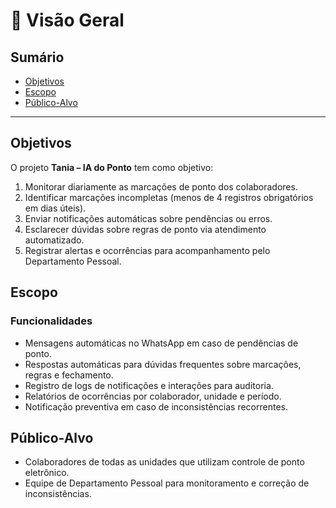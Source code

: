 # 📖 Visão Geral

## Sumário
- [Objetivos](#objetivos)
- [Escopo](#escopo)
- [Público-Alvo](#público-alvo)

---

## Objetivos

O projeto **Tania – IA do Ponto** tem como objetivo:

1. Monitorar diariamente as marcações de ponto dos colaboradores.
2. Identificar marcações incompletas (menos de 4 registros obrigatórios em dias úteis).
3. Enviar notificações automáticas sobre pendências ou erros.
4. Esclarecer dúvidas sobre regras de ponto via atendimento automatizado.
5. Registrar alertas e ocorrências para acompanhamento pelo Departamento Pessoal.

## Escopo

### Funcionalidades
- Mensagens automáticas no WhatsApp em caso de pendências de ponto.
- Respostas automáticas para dúvidas frequentes sobre marcações, regras e fechamento.
- Registro de logs de notificações e interações para auditoria.
- Relatórios de ocorrências por colaborador, unidade e período.
- Notificação preventiva em caso de inconsistências recorrentes.

## Público-Alvo

- Colaboradores de todas as unidades que utilizam controle de ponto eletrônico.
- Equipe de Departamento Pessoal para monitoramento e correção de inconsistências.